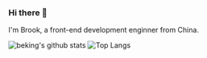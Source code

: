 ### Hi there 👋

<!--
**Beking0912/Beking0912** is a ✨ _special_ ✨ repository because its `README.md` (this file) appears on your GitHub profile.

Here are some ideas to get you started:

- 🔭 I’m currently working on Modao
- 🌱 I’m currently learning ...
- 👯 I’m looking to collaborate on ...
- 🤔 I’m looking for help with ...
- 💬 Ask me about ...
- 📫 How to reach me: ...
- 😄 Pronouns: ...
- ⚡ Fun fact: ...
-->
I'm Brook, a front-end development enginner from China.

![beking's github stats](https://github-readme-stats.vercel.app/api?username=Beking0912&show_icons=true)
![Top Langs](https://github-readme-stats.vercel.app/api/top-langs/?username=Beking0912&layout=compact)
